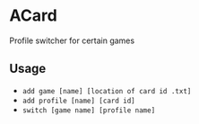 # ACard
Profile switcher for certain games

## Usage
- `add game [name] [location of card id .txt]`
- `add profile [name] [card id]`
- `switch [game name] [profile name]`
